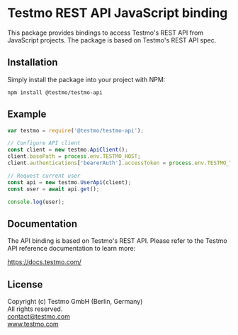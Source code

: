 # Testmo REST API JavaScript binding

This package provides bindings to access Testmo's REST API from JavaScript projects. The package is based on Testmo's REST API spec.

## Installation

Simply install the package into your project with NPM:

```
npm install @testmo/testmo-api
```

## Example

```JavaScript
var testmo = require('@testmo/testmo-api');

// Configure API client
const client = new testmo.ApiClient();
client.basePath = process.env.TESTMO_HOST;
client.authentications['bearerAuth'].accessToken = process.env.TESTMO_TOKEN;

// Request current user
const api = new testmo.UserApi(client);
const user = await api.get();

console.log(user);
```

## Documentation

The API binding is based on Testmo's REST API. Please refer to the Testmo API reference documentation to learn more:

https://docs.testmo.com/

## License

Copyright (c) Testmo GmbH (Berlin, Germany)<br>
All rights reserved.<br>
contact@testmo.com<br>
www.testmo.com
